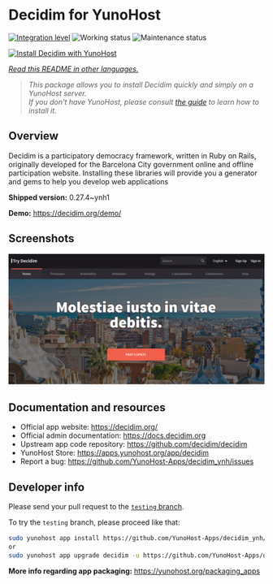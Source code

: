 <!--
N.B.: This README was automatically generated by <https://github.com/YunoHost/apps/tree/master/tools/readme_generator>
It shall NOT be edited by hand.
-->

# Decidim for YunoHost

[![Integration level](https://dash.yunohost.org/integration/decidim.svg)](https://ci-apps.yunohost.org/ci/apps/decidim/) ![Working status](https://ci-apps.yunohost.org/ci/badges/decidim.status.svg) ![Maintenance status](https://ci-apps.yunohost.org/ci/badges/decidim.maintain.svg)

[![Install Decidim with YunoHost](https://install-app.yunohost.org/install-with-yunohost.svg)](https://install-app.yunohost.org/?app=decidim)

*[Read this README in other languages.](./ALL_README.md)*

> *This package allows you to install Decidim quickly and simply on a YunoHost server.*  
> *If you don't have YunoHost, please consult [the guide](https://yunohost.org/install) to learn how to install it.*

## Overview

Decidim is a participatory democracy framework, written in Ruby on Rails, originally developed for the Barcelona City government online and offline participation website. Installing these libraries will provide you a generator and gems to help you develop web applications


**Shipped version:** 0.27.4~ynh1

**Demo:** <https://decidim.org/demo/>

## Screenshots

![Screenshot of Decidim](./doc/screenshots/screenshot1.PNG)

## Documentation and resources

- Official app website: <https://decidim.org/>
- Official admin documentation: <https://docs.decidim.org>
- Upstream app code repository: <https://github.com/decidim/decidim>
- YunoHost Store: <https://apps.yunohost.org/app/decidim>
- Report a bug: <https://github.com/YunoHost-Apps/decidim_ynh/issues>

## Developer info

Please send your pull request to the [`testing` branch](https://github.com/YunoHost-Apps/decidim_ynh/tree/testing).

To try the `testing` branch, please proceed like that:

```bash
sudo yunohost app install https://github.com/YunoHost-Apps/decidim_ynh/tree/testing --debug
or
sudo yunohost app upgrade decidim -u https://github.com/YunoHost-Apps/decidim_ynh/tree/testing --debug
```

**More info regarding app packaging:** <https://yunohost.org/packaging_apps>
